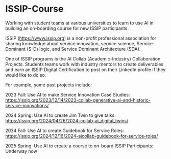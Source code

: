 # ISSIP-Course
Working with student teams at various universities to learn to use AI in building an on-boarding course for new ISSIP participants.

ISSIP (https://www.issip.org) is a non-profit professional association for sharing knowledge about service innovation, service science, Service-Dominant (S-D) logic, and Service Dominant Architecture (SDA).

One of ISSIP programs is the AI Collab (Academic-Industry) Collaboration Projects.   Students teams work with industry mentors to create deliverables and earn an ISSIP Digital Certification to post on their LinkedIn profile if they would like to do so.

For example, some past projects include:

2023 Fall: Use AI to make Service Innovation Case Studies: https://issip.org/2023/12/14/2023-collab-generative-ai-and-historic-service-innovations/

2024 Spring: Use AI to create Jim Twin to give talks: https://issip.org/2024/04/26/2024-collab-ai_digital_twins/

2024 Fall: Use AI to create Guidebook for Service Roles: https://issip.org/2024/12/16/2024-aicollab-guidebook-for-service-roles/

2025 Spring: Use AI to create a course to on-board ISSIP Participants: Underway now
